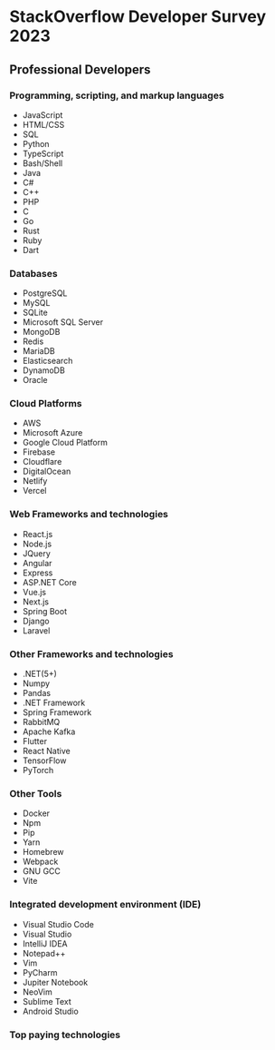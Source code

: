 # StackOverflow Developer Survey 2023

## Professional Developers

### Programming, scripting, and markup languages

- JavaScript
- HTML/CSS
- SQL
- Python
- TypeScript
- Bash/Shell
- Java
- C#
- C++
- PHP
- C
- Go
- Rust
- Ruby
- Dart

### Databases

- PostgreSQL
- MySQL
- SQLite
- Microsoft SQL Server
- MongoDB
- Redis
- MariaDB
- Elasticsearch
- DynamoDB
- Oracle

### Cloud Platforms

- AWS
- Microsoft Azure
- Google Cloud Platform
- Firebase
- Cloudflare
- DigitalOcean
- Netlify
- Vercel

### Web Frameworks and technologies

- React.js
- Node.js
- JQuery
- Angular
- Express
- ASP.NET Core
- Vue.js
- Next.js
- Spring Boot
- Django
- Laravel

### Other Frameworks and technologies

- .NET(5+)
- Numpy
- Pandas
- .NET Framework
- Spring Framework
- RabbitMQ
- Apache Kafka
- Flutter
- React Native
- TensorFlow
- PyTorch

### Other Tools

- Docker
- Npm
- Pip
- Yarn
- Homebrew
- Webpack
- GNU GCC
- Vite

### Integrated development environment (IDE)

- Visual Studio Code
- Visual Studio
- IntelliJ IDEA
- Notepad++
- Vim
- PyCharm
- Jupiter Notebook
- NeoVim
- Sublime Text
- Android Studio

### Top paying technologies
